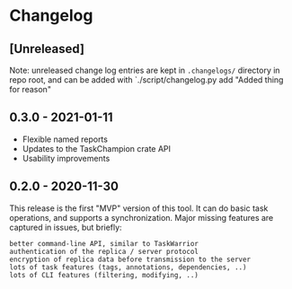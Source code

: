 # Changelog

## [Unreleased]

Note: unreleased change log entries are kept in `.changelogs/` directory in repo root, and can be added with `./script/changelog.py add "Added thing for reason"

## 0.3.0 - 2021-01-11
- Flexible named reports
- Updates to the TaskChampion crate API
- Usability improvements

## 0.2.0 - 2020-11-30

This release is the first "MVP" version of this tool. It can do basic task operations, and supports a synchronization. Major missing features are captured in issues, but briefly:

    better command-line API, similar to TaskWarrior
    authentication of the replica / server protocol
    encryption of replica data before transmission to the server
    lots of task features (tags, annotations, dependencies, ..)
    lots of CLI features (filtering, modifying, ..)
